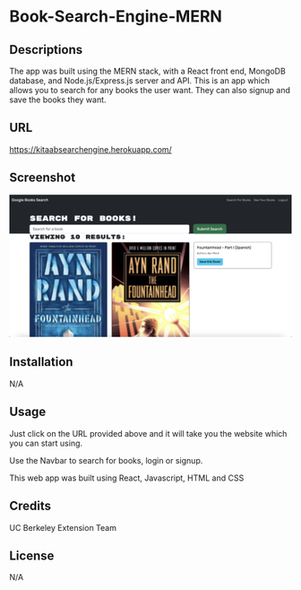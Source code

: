 # Book-Search-Engine-MERN

## Descriptions 
The app was built using the MERN stack, with a React front end, MongoDB database, and Node.js/Express.js server and API. This is an app which allows you to search for any books the user want. They can also signup and save the books they want.

## URL
https://kitaabsearchengine.herokuapp.com/

## Screenshot
!["Image Screenshot"](./Develop/client/public/appScreenshot.png)

## Installation
N/A

## Usage
Just click on the URL provided above and it will take you the website which you can start using.

Use the Navbar to search for books, login or signup.

This web app was built using React, Javascript, HTML and CSS

## Credits
UC Berkeley Extension Team

## License
N/A
